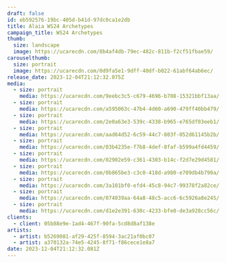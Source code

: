 ```yaml
---
draft: false
id: eb592576-19bc-405d-b41d-97dc0ca1e2db
title: Alaia WS24 Archetypes
campaign_title: WS24 Archetypes
thumb:
  size: landscape
  image: https://ucarecdn.com/8b4af4db-79ec-482c-811b-f2cf51fbae59/
carouselthumb:
  size: portrait
  image: https://ucarecdn.com/0d9fa5e1-9dff-40df-b022-61abf64ab6ec/
release_date: 2023-12-04T21:12:32.075Z
media:
  - size: portrait
    media: https://ucarecdn.com/9eebc3c5-c679-4696-b708-15321bbf13aa/
  - size: portrait
    media: https://ucarecdn.com/a595063c-47b4-4d60-a690-479ff40bb479/
  - size: portrait
    media: https://ucarecdn.com/2e0a63e3-539c-4338-b965-e765df03eeb1/
  - size: portrait
    media: https://ucarecdn.com/aad64d52-6c59-44c7-803f-052d61145b2b/
  - size: portrait
    media: https://ucarecdn.com/03b4235e-f7b8-4def-8faf-b599a4fd4459/
  - size: portrait
    media: https://ucarecdn.com/02902e59-c361-4303-b14c-f2d7e29d4581/
  - size: portrait
    media: https://ucarecdn.com/0b865be3-c3c0-418d-a980-e709db4b790a/
  - size: portrait
    media: https://ucarecdn.com/3a101bf0-efd4-45c8-94c7-99378f2a82ce/
  - size: portrait
    media: https://ucarecdn.com/074039aa-64a8-48c5-acc6-6c5926a8e245/
  - size: portrait
    media: https://ucarecdn.com/d1e2e391-630c-4233-bfe0-de3a928cc56c/
clients:
  - client: 05b88e9e-1ad4-467f-90fa-5cd8d8af138e
artists:
  - artist: b5269081-af29-425f-8594-3ac21af0bc07
  - artist: a370132a-74e5-4245-8f71-f86cece1e8a7
date: 2023-12-04T21:12:32.081Z
---
```

